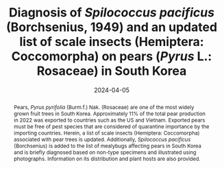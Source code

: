 ---
title: 'Diagnosis of <i>Spilococcus pacificus</i> (Borchsenius, 1949) and an updated list of scale insects (Hemiptera: Coccomorpha) on pears (<i>Pyrus</i> L.: Rosaceae) in South Korea'
date: '2024-04-05'
doi: ''
journal: Insecta Mundi
issue: '1044'
pagination: '1-5'
zoobank: 'urn:lsid:zoobank.org:pub:48A93063-EB78-402F-82CE-168540C90FE2'

authors:
  - first_name: 'Jungyoun' 
    last_name: 'Ji'
    affiliation: 'Uiwang District Office/APQA 175, Obong-ro, Uiwang-si, Gyeonggi-do, South Korea 16079'
    email: ''
    orcid: ''

  - first_name: 'Soo-Jung' 
    last_name: 'Suh'
    affiliation: 'Plant Quarantine Technology Center/APQA 167, Yongjeon-ro, Gimcheon-si, Gyeongsangbuk-do, South Korea 39660'
    email: 'suhsj97@korea.kr'
    orcid: ''

download: 'https://drive.google.com/file/d/1qt8rrf2Ha1odLtDdi4DScyOUMVSE2xFe'

supplementary: ''

keywords:
  - Export
  - misidentification
  - quarantine

categories:
  - Hemiptera
  - Coccomorpha

references:
  - authors: Basheer AM, Asslan L, Saleh A, Diab N, Mohamed E.
    year: 2016
    title: 'Scale insect species (Hemiptera: Coccoidea) in Syria. Bulletin OEPP/EPPO Bulletin 46(2)'
    pages: 305–307
    doi: 
    url: 
    access: 

  - authors: Ben-Dov Y.
    year: 1994
    title: 'A systematic catalogue of the mealybugs of the world (Insecta: Homoptera: Coccoidea: Pseudococcidae and Putoidae) with data on geographical distribution, host plants, biology and economic importance. Intercept Limited; Andover, UK'
    pages: 686 p
    doi: 
    url: 
    access: 

  - authors: Borchsenius NS.
    year: 1949
    title: 'Insects Homoptera. suborders mealybugs and scales (Coccoidea). Family mealybugs (Pseudococcidae). Vol. VII. Fauna SSSR. Zoologicheskii Institut Akademii Nauk SSSR, New Series 38'
    pages: 1–382
    doi: 
    url: 
    access: 

  - authors: Borchsenius NS, Kozarshevskaya EF.
    year: 1966
    title: 'New species of mealybugs from the USSR. Trudy Zoologicheskogo Instituta Akademii Nauk SSSR 37'
    pages: 36–40
    doi: 
    url: 
    access: 

  - authors: Chung HY, Won SY, Kim YK, Kim JS.
    year: 2019
    title: 'Development of the chloroplast genome-based InDel markers in Niitaka (<i>Pyrus pyrifolia</i>) and its application. Plant Biotechnology Reports 13'
    pages: 51–61
    doi: 
    url: 
    access: 

  - authors: Danzig EM.
    year: 1980
    title: 'Coccoids of the Far-Eastern USSR (Homoptera, Coccinea) with phylogenetic analysis of scale insects fauna of the world. Nauka Publishers; Leningrad, Russia'
    pages: 367 p
    doi: 
    url: 
    access: 

  - authors: García Morales M, Denno BD, Miller DR, Miller GL, Ben-Dov Y, Hardy NB.
    year: 2023
    title: 'ScaleNet: A literature-based model of scale insect biology and systematics.'
    pages: 
    doi: 
    url: http://scalenet.info
    access: (Last accessed December 2023.)

  - authors: Kanda S.
    year: 1933
    title: 'Two new species of the genus <i>Pseudococcus </i>from Yokohama and the island Palau. Annotationes Zoologicae Japonenses 14'
    pages: 133–138
    doi: 
    url: 
    access: 

  - authors: KATI.
    year: 2023
    title: 'Korea Agricultural Trade Information; production, distribution, consumption and export trends of pears.'
    pages: 
    doi: 
    url: https://www.kati.net/product/basisInfo.do?lcdCode=MD151
    access: (Last accessed December 2023.)

  - authors: Kondo T, Gullan PJ, Douglas JW.
    year: 2008
    title: 'Coccidology. The study of scale insects (Hemiptera: Sternorrhyncha: Coccoidea). Revista Corpoica - Ciencia y Tecnología Agropecuaria 9(2)'
    pages: 55–61
    doi: 
    url: 
    access: 

  - authors: Kwon GM, Danzig E, Park KT.
    year: 2003
    title: 'Taxonomic notes of the family Pseudococcidae (Sternorrhyncha) in Korea, II. Tribes Pseudococcini. Insecta Koreana 20(3,4)'
    pages: 393–424
    doi: 
    url: 
    access: 

  - authors: Kwon GM, Han MJ.
    year: 2003
    title: 'Scale insects (Sternorrhyncha) occurred on fruit trees in Korea. Korean Journal of Applied Entomology 42(4)'
    pages: 279–288
    doi: 
    url: 
    access: 

  - authors: Paik WH.
    year: 1978
    title: 'Illustrated flora and fauna of Korea, vol. 22, Insecta (VI), Coccoidea. Samhwa Publishing Company; Seoul, South Korea'
    pages: 481 p
    doi: 
    url: 
    access: 

  - authors: Shah TN, Ahmed AM, Memon N.
    year: 2015
    title: 'Population dynamics of cotton mealybug, <i>Phenacoccus solepnosis </i>Tinsely in three talukas of district Sanghar (Sindh). Journal of Entomology and Zoology Studies 3(5)'
    pages: 162–167
    doi: 
    url: 
    access: 

  - authors: Shiraiwa H.
    year: 1935
    title: 'Studies on mealybugs infesting pear in Japan. Kontyû 9'
    pages: 63–75
    doi: 
    url: 
    access: 

  - authors: Suh SJ.
    year: 2020
    title: 'Host plant list of the scale insects (Hemiptera: Coccomorpha) in South Korea. Insecta Mundi 0757'
    pages: 1–26
    doi: 
    url: 
    access: 

  - authors: Tanaka H, Kamitani S.
    year: 2022
    title: 'Review of the genus <i>Crisicoccus </i>Ferris (Hemiptera: Coccomorpha: Pseudococcidae) in Japan with description of a new species, and the identity of a South Korean mealybug misidentified as <i>Crisicoccus matsumotoi </i>(Shiraiwa 1935). Zootaxa 5209(5)'
    pages: 555–572
    doi: 
    url: 
    access: 

  - authors: Tang FT.
    year: 1992
    title: 'The Pseudococcidae of China. Chinese Agricultural Science Technology Press; Beijing, China'
    pages: 768 p
    doi: 
    url: 
    access: 

  - authors: Williams DJ.
    year: 2004
    title: 'Mealybugs of southern Asia. The Natural History Museum and Southdene SDN.BHD.; Kuala Lumpur, Malaysia'
    pages: 896 p
    doi: 
    url: 
    access: 

abstract: 'Pears, <i>Pyrus pyrifolia </i>(Burm.f.) Nak. (Rosaceae) are one of the most widely grown fruit trees in South Korea. Approximately 11% of the total pear production in 2022 was exported to countries such as the US and Vietnam. Exported pears must be free of pest species that are considered of quarantine importance by the importing countries. Herein, a list of scale insects (Hemiptera: Coccomorpha) associated with pear trees is updated. Additionally, <i>Spilococcus pacificus </i>(Borchsenius) is added to the list of mealybugs affecting pears in South Korea and is briefly diagnosed based on non-type specimens and illustrated using photographs. Information on its distribution and plant hosts are also provided.'

---
